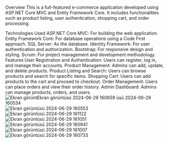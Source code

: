 Overview
This is a full-featured e-commerce application developed using ASP.NET Core MVC and Entity Framework Core. It includes functionalities such as product listing, user authentication, shopping cart, and order processing.

Technologies Used
ASP.NET Core MVC: For building the web application.
Entity Framework Core: For database operations using a Code First approach.
SQL Server: As the database.
Identity Framework: For user authentication and authorization.
Bootstrap: For responsive design and styling.
Scrum: For project management and development methodology.
Features
User Registration and Authentication: Users can register, log in, and manage their accounts.
Product Management: Admins can add, update, and delete products.
Product Listing and Search: Users can browse products and search for specific items.
Shopping Cart: Users can add products to the cart and proceed to checkout.
Order Management: Users can place orders and view their order history.
Admin Dashboard: Admins can manage products, orders, and users.
![Ekran görünt![Ekran görüntüsü 2024-06-29 160659](https://github.com/Omeragturk/ETicaretPlatformu/assets/117679724/e43a049f-78be-4f82-ad95-3fd511ac9d1b)
üsü 2024-06-29 160534](https://github.com/Omeragturk/ETicaretPlatformu/assets/117679724/d930cb15-de29-48ce-a17c-16b700f7c937)
![Ekran görüntüsü 2024-06-29 160553](https://github.com/Omeragturk/ETicaretPlatformu/assets/117679724/3d33e3d1-8fc0-49ef-a8d5-181c05fbc9dc)
![Ekran görüntüsü 2024-06-29 161122](https://github.com/Omeragturk/ETicaretPlatformu/assets/117679724/7ba7e0e6-186f-4671-8772-c99a2421165f)
![Ekran görüntüsü 2024-06-29 161051](https://github.com/Omeragturk/ETicaretPlatformu/assets/117679724/f4a802a1-1dc2-4955-b679-95d58b5f8743)
![Ekran görüntüsü 2024-06-29 160941](https://github.com/Omeragturk/ETicaretPlatformu/assets/117679724/592e7462-536e-40a1-ab58-ee6da180bac9)
![Ekran görüntüsü 2024-06-29 161007](https://github.com/Omeragturk/ETicaretPlatformu/assets/117679724/c981e24a-a5a5-46c7-85be-7c6f2c53794f)
![Ekran görüntüsü 2024-06-29 160733](https://github.com/Omeragturk/ETicaretPlatformu/assets/117679724/476ea5e0-7b7b-41c7-8dbe-6111c1b8985f)
